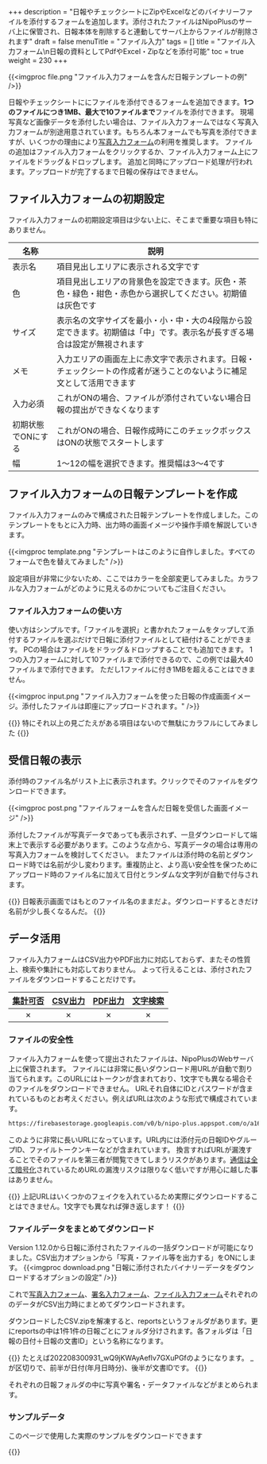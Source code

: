 +++
description = "日報やチェックシートにZipやExcelなどのバイナリーファイルを添付するフォームを追加します。添付されたファイルはNipoPlusのサーバ上に保管され、日報本体を削除すると連動してサーバ上からファイルが削除されます"
draft = false
menuTitle = "ファイル入力"
tags = []
title = "ファイル入力フォーム\n日報の資料としてPdfやExcel・Zipなどを添付可能"
toc = true
weight = 230
+++

{{<imgproc file.png "ファイル入力フォームを含んだ日報テンプレートの例" />}}

日報やチェックシートににファイルを添付できるフォームを追加できます。**1つのファイルにつき1MB、最大で10ファイルまで**ファイルを添付できます。
現場写真など画像データを添付したい場合は、ファイル入力フォームではなく写真入力フォームが別途用意されています。もちろん本フォームでも写真を添付できますが、いくつかの理由により[写真入力フォーム](/org/groupsetting/template/picture/)の利用を推奨します。
ファイルの追加はファイル入力フォームをクリックするか、ファイル入力フォーム上にファイルをドラッグ＆ドロップします。
追加と同時にアップロード処理が行われます。アップロードが完了するまで日報の保存はできません。

## ファイル入力フォームの初期設定

ファイル入力フォームの初期設定項目は少ない上に、そこまで重要な項目も特にありません。

|名称|説明|
|---|---|
|表示名|項目見出しエリアに表示される文字です|
|色|項目見出しエリアの背景色を設定できます。灰色・茶色・緑色・紺色・赤色から選択してください。初期値は灰色です|
|サイズ|表示名の文字サイズを最小・小・中・大の4段階から設定できます。初期値は「中」です。表示名が長すぎる場合は設定が無視されます|
|メモ|入力エリアの画面左上に赤文字で表示されます。日報・チェックシートの作成者が迷うことのないように補足文として活用できます|
|入力必須|これがONの場合、ファイルが添付されていない場合日報の提出ができなくなります|
|初期状態でONにする|これがONの場合、日報作成時にこのチェックボックスはONの状態でスタートします|
|幅|1〜12の幅を選択できます。推奨幅は3〜4です|

## ファイル入力フォームの日報テンプレートを作成

ファイル入力フォームのみで構成された日報テンプレートを作成しました。このテンプレートをもとに入力時、出力時の画面イメージや操作手順を解説していきます。

{{<imgproc template.png "テンプレートはこのように自作しました。すべてのフォームで色を替えてみました" />}}

設定項目が非常に少ないため、ここではカラーを全部変更してみました。カラフルな入力フォームがどのように見えるのかについてもご注目ください。

### ファイル入力フォームの使い方

使い方はシンプルです。「ファイルを選択」と書かれたフォームをタップして添付するファイルを選ぶだけで日報に添付ファイルとして紐付けることができます。
PCの場合はファイルをドラッグ＆ドロップすることでも追加できます。
1つの入力フォームに対して10ファイルまで添付できるので、この例では最大40ファイルまで添付できます。
ただし1ファイルに付き1MBを超えることはできません。

{{<imgproc input.png "ファイル入力フォームを使った日報の作成画面イメージ。添付したファイルは即座にアップロードされます。" />}}

{{<alice pos="right" icon="default">}}
特にそれ以上の見ごたえがある項目はないので無駄にカラフルにしてみました
{{</alice>}}

## 受信日報の表示

添付時のファイル名がリスト上に表示されます。クリックでそのファイルをダウンロードできます。

{{<imgproc post.png "ファイルフォームを含んだ日報を受信した画面イメージ" />}}

添付したファイルが写真データであっても表示されず、一旦ダウンロードして端末上で表示する必要があります。このような点から、写真データの場合は専用の写真入力フォームを検討してください。
またファイルは添付時の名前とダウンロード時では名前が少し変わります。重複防止と、より高い安全性を保つためにアップロード時のファイル名に加えて日付とランダムな文字列が自動で付与されます。

{{<alice pos="right" icon="shield">}}
日報表示画面ではもとのファイル名のままだよ。ダウンロードするときだけ名前が少し長くなるんだ。
{{</alice>}}

## データ活用

ファイル入力フォームはCSV出力やPDF出力に対応しておらず、またその性質上、検索や集計にも対応しておりません。
よって行えることは、添付されたファイルをダウンロードすることだけです。

|[集計可否](/report/totalling/form/)|[CSV出力](/report/totalling/csv/)|[PDF出力](/report/read/pdf/)|[文字検索](/report/read/list/)|
|:---:|:---:|:---:|:---:|
|✗|✗|✗|✗|

### ファイルの安全性

ファイル入力フォームを使って提出されたファイルは、NipoPlusのWebサーバ上に保管されます。
ファイルには非常に長いダウンロード用URLが自動で割り当てられます。このURLにはトークンが含まれており、1文字でも異なる場合そのファイルをダウンロードできません。
URLそれ自体にIDとパスワードが含まれているものとお考えください。例えばURLは次のような形式で構成されています。

```sh
https://firebasestorage.googleapis.com/v0/b/nipo-plus.appspot.com/o/a16h8Q74slMYzLlsHlCg%2Fnipodefaultgroup%2FAEUfmePA4eTHGPCleVQJ%2F20220510164077Vzm_28CE19C9-B5F3-4E22-A873-2DXDE010EX6A.jpg?alt=media&token=9a6c1908-ea48-zc0e-b858-fd42870b014f9
```

このように非常に長いURLになっています。URL内には添付元の日報IDやグループID、ファイルトークンキーなどが含まれています。
換言すればURLが漏洩することでそのファイルを第三者が閲覧できてしまうリスクがあります。[通信は全て暗号化](/system/security/)されているためURLの漏洩リスクは限りなく低いですが用心に越した事はありません。

{{<alice pos="right" icon="shield">}}
上記URLはいくつかのフェイクを入れているため実際にダウンロードすることはできません。1文字でも異なれば弾き返します！
{{</alice>}}

### ファイルデータをまとめてダウンロード

Version 1.12.0から日報に添付されたファイルの一括ダウンロードが可能になりました。CSV出力オプションから「写真・ファイル等を出力する」をONにします。
{{<imgproc download.png "日報に添付されたバイナリーデータをダウンロードするオプションの設定" />}}

これで[写真入力フォーム](/org/groupsetting/template/picture/)、[署名入力フォーム](/org/groupsetting/template/sign/)、[ファイル入力フォーム](/org/groupsetting/template/file/)それぞれののデータがCSV出力時にまとめてダウンロードされます。

ダウンロードしたCSV.zipを解凍すると、reportsというフォルダがあります。更にreportsの中は1件1件の日報ごとにフォルダ分けされます。各フォルダは「日報の日付＋日報の文書ID」という名称になります。

{{<alice pos="right" icon="ok">}}
たとえば202208300931_wQ9jKWAyAeflv7GXuPGfのようになります。
_が区切りで、前半が日付(年月日時分)、後半が文書IDです。
{{</alice>}}

それぞれの日報フォルダの中に写真や署名・データファイルなどがまとめられます。

### サンプルデータ

このページで使用した実際のサンプルをダウンロードできます

{{<attachments style="orange" />}}
